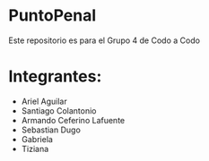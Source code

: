 # PuntoPenal
Este repositorio es para el Grupo 4 de Codo a Codo

# Integrantes:
- Ariel Aguilar
- Santiago Colantonio
- Armando Ceferino Lafuente
- Sebastian Dugo
- Gabriela
- Tiziana

